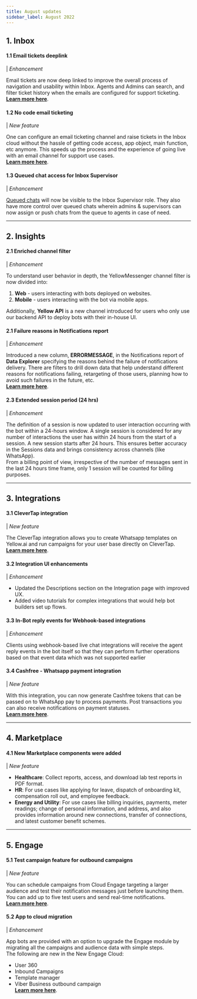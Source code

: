 ```yaml
---
title: August updates
sidebar_label: August 2022
---
```


## 1. **Inbox**

#### 1.1 Email tickets deeplink

| *Enhancement*

Email tickets are now deep linked to improve the overall process of navigation and usability within Inbox. Agents and Admins can search, and filter ticket history when the emails are configured for support ticketing.   
[**Learn more here**](https://docs.yellow.ai/docs/platform_concepts/inbox/tickets/setupandconfig#1-email-channel-and-mail-forwarding). 





#### 1.2 No code email ticketing

| *New feature*


One can configure an email ticketing channel and raise tickets in the Inbox cloud without the hassle of getting code access, app object, main function, etc anymore. This speeds up the process and the experience of going live with an email channel for support use cases.   
[**Learn more here**](https://docs.yellow.ai/docs/platform_concepts/inbox/tickets/manualticket). 




#### 1.3 Queued chat access for Inbox Supervisor

| *Enhancement*

[Queued chats](https://docs.yellow.ai/docs/platform_concepts/inbox/chats/getstartedwithlivechat/#13-queued-chats) will now be visible to the Inbox Supervisor role. They also have more control over queued chats wherein admins & supervisors can now assign or push chats from the queue to agents in case of need.

***

## 2. **Insights**

  

#### 2.1 Enriched channel filter

| *Enhancement*

To understand user behavior in depth, the YellowMessenger channel filter is now divided into:  
1. **Web** - users interacting with bots deployed on websites.
2. **Mobile** - users interacting with the bot via mobile apps.  

Additionally, **Yellow API** is a new channel introduced for users who only use our backend API to deploy bots with their in-house UI.

#### 2.1 Failure reasons in Notifications report

| *Enhancement*


Introduced a new column, **ERRORMESSAGE**, in the Notifications report of **Data Explorer** specifying the reasons behind the failure of notifications delivery. 
There are filters to drill down data that help understand different reasons for notifications failing, retargeting of those users, planning how to avoid such failures in the future, etc.   
[**Learn more here**](https://docs.yellow.ai/docs/platform_concepts/growth/data-explorer). 




#### 2.3 Extended session period (24 hrs)

| *Enhancement*


The definition of a session is now updated to user interaction occurring with the bot within a 24-hours window. A single session is considered for any number of interactions the user has within 24 hours from the start of a session. A new session starts after 24 hours. This ensures better accuracy in the Sessions data and brings consistency across channels (like WhatsApp).   
From a billing point of view, irrespective of the number of messages sent in the last 24 hours time frame, only 1 session will be counted for billing purposes.

  ---

  
  
  

## 3. **Integrations**
  
#### 3.1 CleverTap integration  

| *New feature*


The CleverTap integration allows you to create Whatsapp templates on Yellow.ai and run campaigns for your user base directly on CleverTap.   
[**Learn more here**](https://docs.yellow.ai/docs/platform_concepts/appConfiguration/clevertap). 


  
#### 3.2 Integration UI enhancements

| *Enhancement*

* Updated the Descriptions section on the Integration page with improved UX. 
* Added video tutorials for complex integrations that would help bot builders set up flows.



  
#### 3.3 In-Bot reply events for Webhook-based integrations  

| *Enhancement*


Clients using webhook-based live chat integrations will receive the agent reply events in the bot itself so that they can perform further operations based on that event data which was not supported earlier  
  
#### 3.4 Cashfree - Whatsapp payment  integration

| *New feature*


With this integration, you can now generate Cashfree tokens that can be passed on to WhatsApp pay to process payments. Post transactions you can also receive notifications on payment statuses.    
[**Learn more here**](https://docs.yellow.ai/docs/platform_concepts/appConfiguration/cashfree). 

----

## 4. **Marketplace**

  
#### 4.1 New Marketplace components were added

| *New feature*


* **Healthcare**: Collect reports, access, and download lab test reports in PDF format.
*   **HR**: For use cases like applying for leave, dispatch of onboarding kit, compensation roll out, and employee feedback.
*   **Energy and Utility**: For use cases like billing inquiries, payments, meter readings; change of personal information, and address, and also provides information around new connections, transfer of connections, and latest customer benefit schemes.

***

## 5. **Engage**

#### 5.1 Test campaign feature for outbound campaigns
    
| *New feature*

You can schedule campaigns from Cloud Engage targeting a larger audience and test their notification messages just before launching them. You can add up to five test users and send real-time notifications.   
[**Learn more here**](https://docs.yellow.ai/docs/platform_concepts/engagement/outbound/outbound-campaigns/run-campaign/#6-test-campaigns-recommended). 


#### 5.2  App to cloud migration

| *Enhancement*


App bots are provided with an option to upgrade the Engage module by migrating all the campaigns and audience data with simple steps.   
The following are new in the New Engage Cloud: 
-   User 360
-   Inbound Campaigns
-   Template manager
-   Viber Business outbound campaign  
[**Learn more here**](https://docs.yellow.ai/docs/cookbooks/Upgrade_new_engage_app). 

